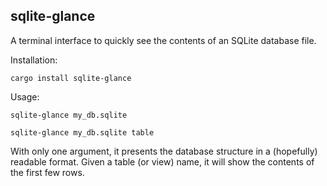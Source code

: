 ## sqlite-glance

A terminal interface to quickly see the contents of an SQLite database file.

Installation:

```
cargo install sqlite-glance
```

Usage:

```
sqlite-glance my_db.sqlite

sqlite-glance my_db.sqlite table
```

With only one argument, it presents the database structure in a (hopefully)
readable format.
Given a table (or view) name, it will show the contents of the first few rows.
